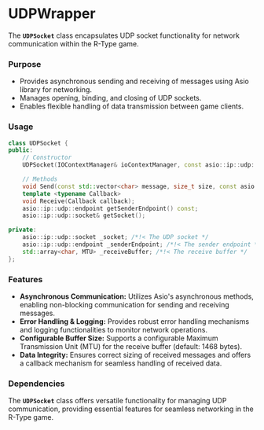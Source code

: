# UDPWrapper

The **`UDPSocket`** class encapsulates UDP socket functionality for network communication within the R-Type game.

### Purpose
- Provides asynchronous sending and receiving of messages using Asio library for networking.
- Manages opening, binding, and closing of UDP sockets.
- Enables flexible handling of data transmission between game clients.

### Usage

```c++
class UDPSocket {
public:
    // Constructor
    UDPSocket(IOContextManager& ioContextManager, const asio::ip::udp::endpoint& endpoint);

    // Methods
    void Send(const std::vector<char> message, size_t size, const asio::ip::udp::endpoint& endpoint);
    template <typename Callback>
    void Receive(Callback callback);
    asio::ip::udp::endpoint getSenderEndpoint() const;
    asio::ip::udp::socket& getSocket();

private:
    asio::ip::udp::socket _socket; /*!< The UDP socket */
    asio::ip::udp::endpoint _senderEndpoint; /*!< The sender endpoint */
    std::array<char, MTU> _receiveBuffer; /*!< The receive buffer */
};
```

### Features
- **Asynchronous Communication:** Utilizes Asio's asynchronous methods, enabling non-blocking communication for sending and receiving messages.
- **Error Handling & Logging:** Provides robust error handling mechanisms and logging functionalities to monitor network operations.
- **Configurable Buffer Size:** Supports a configurable Maximum Transmission Unit (MTU) for the receive buffer (default: 1468 bytes).
- **Data Integrity:** Ensures correct sizing of received messages and offers a callback mechanism for seamless handling of received data.

### Dependencies

The **`UDPSocket`** class offers versatile functionality for managing UDP communication, providing essential features for seamless networking in the R-Type game.